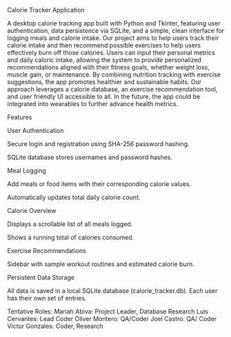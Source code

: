 Calorie Tracker Application

A desktop calorie tracking app built with Python and Tkinter, featuring user authentication, data persistence via SQLite, and a simple, clean interface for logging meals and calorie intake. 
Our project aims to help users track their calorie intake and then recommend possible exercises to help users effectively burn off those calories. Users can input their personal metrics and daily caloric intake, allowing the system to provide personalized recommendations aligned with their fitness goals, whether weight loss, muscle gain, or maintenance. By combining nutrition tracking with exercise suggestions, the app promotes healthier and sustainable habits. Our approach leverages a calorie database, an exercise recommendation tool, and user friendly UI accessible to all. In the future, the app could be integrated into wearables to further advance health metrics. 

Features

User Authentication

  Secure login and registration using SHA-256 password hashing.

  SQLite database stores usernames and password hashes.

Meal Logging

  Add meals or food items with their corresponding calorie values.

  Automatically updates total daily calorie count.

Calorie Overview

  Displays a scrollable list of all meals logged.

  Shows a running total of calories consumed.

Exercise Recommendations

  Sidebar with sample workout routines and estimated calorie burn.

Persistent Data Storage

  All data is saved in a local SQLite database (calorie_tracker.db).
  Each user has their own set of entries.


Tentative Roles:
Mariah Abiva: Project Leader, Database Research
Luis Cervantes: Lead Coder
Oliver Montero: QA/Coder
Joel Castro: QA/ Coder
Victor Gonzales: Coder, Research

